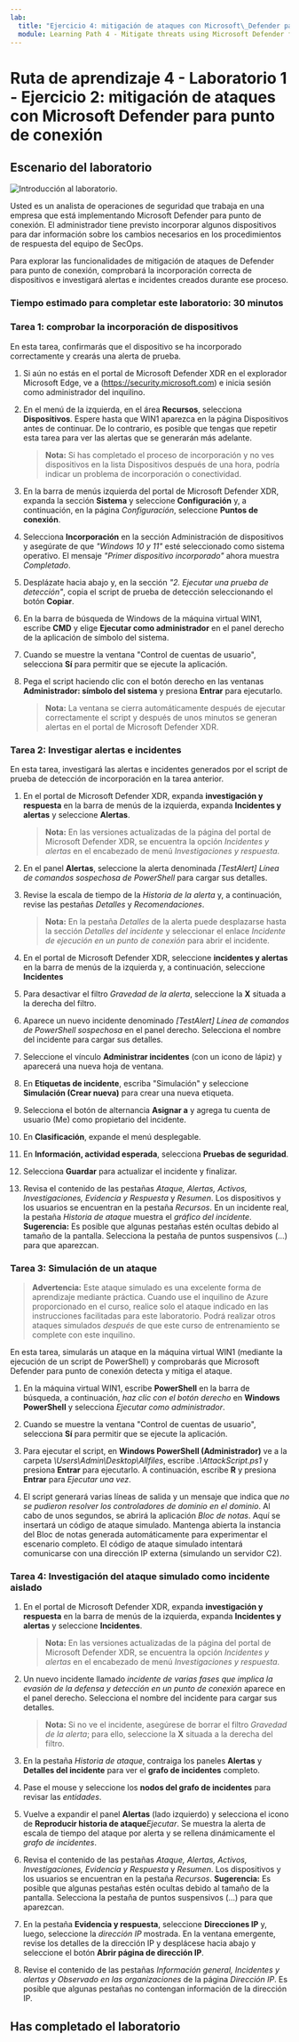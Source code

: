 ```yaml
---
lab:
  title: "Ejercicio 4: mitigación de ataques con Microsoft\_Defender para punto de conexión"
  module: Learning Path 4 - Mitigate threats using Microsoft Defender for Endpoint
---
```


# Ruta de aprendizaje 4 - Laboratorio 1 - Ejercicio 2: mitigación de ataques con Microsoft Defender para punto de conexión

## Escenario del laboratorio

![Introducción al laboratorio.](../Media/SC-200-Lab_Diagrams_Mod2_L1_Ex2_10_19.png)

Usted es un analista de operaciones de seguridad que trabaja en una empresa que está implementando Microsoft Defender para punto de conexión. El administrador tiene previsto incorporar algunos dispositivos para dar información sobre los cambios necesarios en los procedimientos de respuesta del equipo de SecOps.

Para explorar las funcionalidades de mitigación de ataques de Defender para punto de conexión, comprobará la incorporación correcta de dispositivos e investigará alertas e incidentes creados durante ese proceso.

### Tiempo estimado para completar este laboratorio: 30 minutos

### Tarea 1: comprobar la incorporación de dispositivos

En esta tarea, confirmarás que el dispositivo se ha incorporado correctamente y crearás una alerta de prueba.

1. Si aún no estás en el portal de Microsoft Defender XDR en el explorador Microsoft Edge, ve a (<https://security.microsoft.com>) e inicia sesión como administrador del inquilino.

1. En el menú de la izquierda, en el área **Recursos**, selecciona **Dispositivos**. Espere hasta que WIN1 aparezca en la página Dispositivos antes de continuar. De lo contrario, es posible que tengas que repetir esta tarea para ver las alertas que se generarán más adelante.

    >**Nota:** Si has completado el proceso de incorporación y no ves dispositivos en la lista Dispositivos después de una hora, podría indicar un problema de incorporación o conectividad.

1. En la barra de menús izquierda del portal de Microsoft Defender XDR, expanda la sección **Sistema** y seleccione **Configuración** y, a continuación, en la página *Configuración*, seleccione **Puntos de conexión**.

1. Selecciona **Incorporación** en la sección Administración de dispositivos y asegúrate de que *"Windows 10 y 11"* esté seleccionado como sistema operativo. El mensaje *"Primer dispositivo incorporado"* ahora muestra *Completado*.

1. Desplázate hacia abajo y, en la sección *"2. Ejecutar una prueba de detección"*, copia el script de prueba de detección seleccionando el botón **Copiar**.  

1. En la barra de búsqueda de Windows de la máquina virtual WIN1, escribe **CMD** y elige **Ejecutar como administrador** en el panel derecho de la aplicación de símbolo del sistema.

1. Cuando se muestre la ventana "Control de cuentas de usuario", selecciona **Sí** para permitir que se ejecute la aplicación. 

1. Pega el script haciendo clic con el botón derecho en las ventanas **Administrador: símbolo del sistema** y presiona **Entrar** para ejecutarlo.

    >**Nota:** La ventana se cierra automáticamente después de ejecutar correctamente el script y después de unos minutos se generan alertas en el portal de Microsoft Defender XDR.

### Tarea 2: Investigar alertas e incidentes

En esta tarea, investigará las alertas e incidentes generados por el script de prueba de detección de incorporación en la tarea anterior.

1. En el portal de Microsoft Defender XDR, expanda **investigación y respuesta** en la barra de menús de la izquierda, expanda **Incidentes y alertas** y seleccione **Alertas**.

    >**Nota:** En las versiones actualizadas de la página del portal de Microsoft Defender XDR, se encuentra la opción *Incidentes y alertas* en el encabezado de menú *Investigaciones y respuesta*.

1. En el panel **Alertas**, seleccione la alerta denominada *[TestAlert] Línea de comandos sospechosa de PowerShell* para cargar sus detalles.

1. Revise la escala de tiempo de la *Historia de la alerta* y, a continuación, revise las pestañas *Detalles* y *Recomendaciones*.

    >**Nota:** En la pestaña *Detalles* de la alerta puede desplazarse hasta la sección *Detalles del incidente* y seleccionar el enlace *Incidente de ejecución en un punto de conexión* para abrir el incidente.

1. En el portal de Microsoft Defender XDR, seleccione **incidentes y alertas** en la barra de menús de la izquierda y, a continuación, seleccione **Incidentes**

1. Para desactivar el filtro *Gravedad de la alerta*, seleccione la **X** situada a la derecha del filtro.

1. Aparece un nuevo incidente denominado *[TestAlert] Línea de comandos de PowerShell sospechosa* en el panel derecho. Selecciona el nombre del incidente para cargar sus detalles.

1. Seleccione el vínculo **Administrar incidentes** (con un icono de lápiz) y aparecerá una nueva hoja de ventana.

1. En **Etiquetas de incidente**, escriba "Simulación" y seleccione **Simulación (Crear nueva)** para crear una nueva etiqueta.

1. Selecciona el botón de alternancia **Asignar a** y agrega tu cuenta de usuario (Me) como propietario del incidente.

1. En **Clasificación**, expande el menú desplegable.

1. En **Información, actividad esperada**, selecciona **Pruebas de seguridad**.

1. Selecciona **Guardar** para actualizar el incidente y finalizar.

1. Revisa el contenido de las pestañas *Ataque, Alertas, Activos, Investigaciones, Evidencia y Respuesta* y *Resumen*. Los dispositivos y los usuarios se encuentran en la pestaña *Recursos*. En un incidente real, la pestaña *Historia de ataque* muestra el *gráfico del incidente*. **Sugerencia:** Es posible que algunas pestañas estén ocultas debido al tamaño de la pantalla. Selecciona la pestaña de puntos suspensivos (...) para que aparezcan.

### Tarea 3: Simulación de un ataque

>**Advertencia:** Este ataque simulado es una excelente forma de aprendizaje mediante práctica. Cuando use el inquilino de Azure proporcionado en el curso, realice solo el ataque indicado en las instrucciones facilitadas para este laboratorio.  Podrá realizar otros ataques simulados *después* de que este curso de entrenamiento se complete con este inquilino.

En esta tarea, simularás un ataque en la máquina virtual WIN1 (mediante la ejecución de un script de PowerShell) y comprobarás que Microsoft Defender para punto de conexión detecta y mitiga el ataque.

1. En la máquina virtual WIN1, escribe **PowerShell** en la barra de búsqueda, a continuación, *haz clic con el botón derecho* en **Windows PowerShell** y selecciona *Ejecutar como administrador*.

1. Cuando se muestre la ventana "Control de cuentas de usuario", selecciona **Sí** para permitir que se ejecute la aplicación.

1. Para ejecutar el script, en **Windows PowerShell (Administrador)** ve a la carpeta *\Users\Admin\Desktop\Allfiles*, escribe *.\AttackScript.ps1* y presiona **Entrar** para ejecutarlo. A continuación, escribe **R** y presiona **Entrar** para *Ejecutar una vez*.

1. El script generará varias líneas de salida y un mensaje que indica que *no se pudieron resolver los controladores de dominio en el dominio*. Al cabo de unos segundos, se abrirá la aplicación *Bloc de notas*. Aquí se insertará un código de ataque simulado. Mantenga abierta la instancia del Bloc de notas generada automáticamente para experimentar el escenario completo. El código de ataque simulado intentará comunicarse con una dirección IP externa (simulando un servidor C2).

### Tarea 4: Investigación del ataque simulado como incidente aislado

1. En el portal de Microsoft Defender XDR, expanda **investigación y respuesta** en la barra de menús de la izquierda, expanda **Incidentes y alertas** y seleccione **Incidentes**.

    >**Nota:** En las versiones actualizadas de la página del portal de Microsoft Defender XDR, se encuentra la opción *Incidentes y alertas* en el encabezado de menú *Investigaciones y respuesta*.

1. Un nuevo incidente llamado *incidente de varias fases que implica la evasión de la defensa y detección en un punto de conexión* aparece en el panel derecho. Selecciona el nombre del incidente para cargar sus detalles.

    >**Nota:** Si no ve el incidente, asegúrese de borrar el filtro *Gravedad de la alerta*; para ello, seleccione la **X** situada a la derecha del filtro.

1. En la pestaña *Historia de ataque*, contraiga los paneles **Alertas** y **Detalles del incidente** para ver el **grafo de incidentes** completo.

1. Pase el mouse y seleccione los **nodos del grafo de incidentes** para revisar las *entidades*.

1. Vuelve a expandir el panel **Alertas** (lado izquierdo) y selecciona el icono de **Reproducir historia de ataque***Ejecutar*. Se muestra la alerta de escala de tiempo del ataque por alerta y se rellena dinámicamente el *grafo de incidentes*.

1. Revisa el contenido de las pestañas *Ataque, Alertas, Activos, Investigaciones, Evidencia y Respuesta* y *Resumen*. Los dispositivos y los usuarios se encuentran en la pestaña *Recursos*. **Sugerencia:** Es posible que algunas pestañas estén ocultas debido al tamaño de la pantalla. Selecciona la pestaña de puntos suspensivos (...) para que aparezcan.

1. En la pestaña **Evidencia y respuesta**, seleccione **Direcciones IP** y, luego, seleccione la *dirección IP* mostrada. En la ventana emergente, revise los detalles de la dirección IP y desplácese hacia abajo y seleccione el botón **Abrir página de dirección IP**.

1. Revise el contenido de las pestañas *Información general, Incidentes y alertas y Observado en las organizaciones* de la página *Dirección IP*. Es posible que algunas pestañas no contengan información de la dirección IP.

## Has completado el laboratorio
